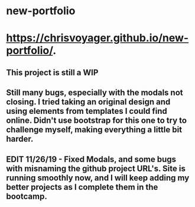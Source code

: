 # new-portfolio

# https://chrisvoyager.github.io/new-portfolio/.

## This project is still a WIP

## Still many bugs, especially with the modals not closing. I tried taking an original design and using elements from templates I could find online. Didn't use bootstrap for this one to try to challenge myself, making everything a little bit harder.

## EDIT 11/26/19 - Fixed Modals, and some bugs with misnaming the github project URL's. Site is running smoothly now, and I will keep adding my better projects as I complete them in the bootcamp.
